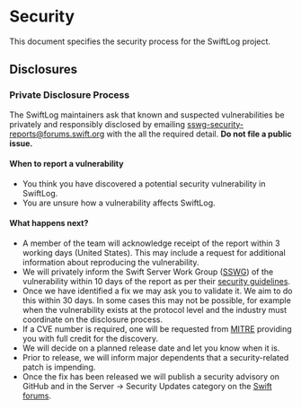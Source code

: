 # Security

This document specifies the security process for the SwiftLog project.

## Disclosures

### Private Disclosure Process

The SwiftLog maintainers ask that known and suspected vulnerabilities be
privately and responsibly disclosed by emailing
[sswg-security-reports@forums.swift.org](mailto:sswg-security-reports@forums.swift.org)
with the all the required detail.
**Do not file a public issue.**

#### When to report a vulnerability

* You think you have discovered a potential security vulnerability in SwiftLog.
* You are unsure how a vulnerability affects SwiftLog.

#### What happens next?

* A member of the team will acknowledge receipt of the report within 3
  working days (United States). This may include a request for additional
  information about reproducing the vulnerability.
* We will privately inform the Swift Server Work Group ([SSWG][sswg]) of the
  vulnerability within 10 days of the report as per their [security
  guidelines][sswg-security].
* Once we have identified a fix we may ask you to validate it. We aim to do this
  within 30 days. In some cases this may not be possible, for example when the
  vulnerability exists at the protocol level and the industry must coordinate on
  the disclosure process.
* If a CVE number is required, one will be requested from [MITRE][mitre]
  providing you with full credit for the discovery.
* We will decide on a planned release date and let you know when it is.
* Prior to release, we will inform major dependents that a security-related
  patch is impending.
* Once the fix has been released we will publish a security advisory on GitHub
  and in the Server → Security Updates category on the [Swift forums][swift-forums-sec].

[sswg]: https://github.com/swift-server/sswg
[sswg-security]: https://www.swift.org/sswg/security/
[swift-forums-sec]: https://forums.swift.org/c/server/security-updates/
[mitre]: https://cveform.mitre.org/
